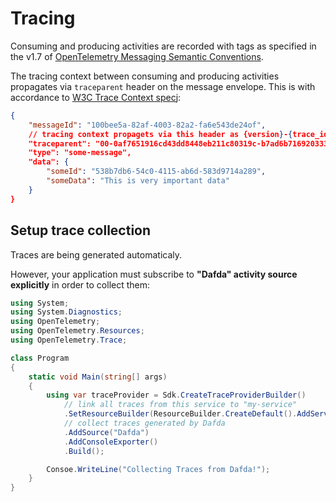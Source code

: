 # Tracing

Consuming and producing activities are recorded with tags as specified in the v1.7 of [OpenTelemetry Messaging Semantic Conventions](https://opentelemetry.io/docs/specs/semconv/messaging/kafka/).

The tracing context between consuming and producing activities propagates via `traceparent` header on the message envelope. This is with accordance to [W3C Trace Context spec](https://www.w3.org/TR/trace-context/#relationship-between-the-headers)j:

```json
{
    "messageId": "100bee5a-82af-4003-82a2-fa6e543de24of",
    // tracing context propagets via this header as {version}-{trace_id}-{span_id}-{trace_flags}
    "traceparent": "00-0af7651916cd43dd8448eb211c80319c-b7ad6b7169203331-01",
    "type": "some-message",
    "data": {
        "someId": "538b7db6-54c0-4115-ab6d-583d9714a289",
        "someData": "This is very important data"
    }
}
```

## Setup trace collection

Traces are being generated automaticaly.

However, your application must subscribe to **"Dafda" activity source explicitly** in order to collect them:
```csharp
using System;
using System.Diagnostics;
using OpenTelemetry;
using OpenTelemetry.Resources;
using OpenTelemetry.Trace;

class Program
{
    static void Main(string[] args)
    {
        using var traceProvider = Sdk.CreateTraceProviderBuilder()
            // link all traces from this service to "my-service"
            .SetResourceBuilder(ResourceBuilder.CreateDefault().AddService("my-service"))
            // collect traces generated by Dafda
            .AddSource("Dafda")
            .AddConsoleExporter()
            .Build();

        Consoe.WriteLine("Collecting Traces from Dafda!");
    }
}

```

